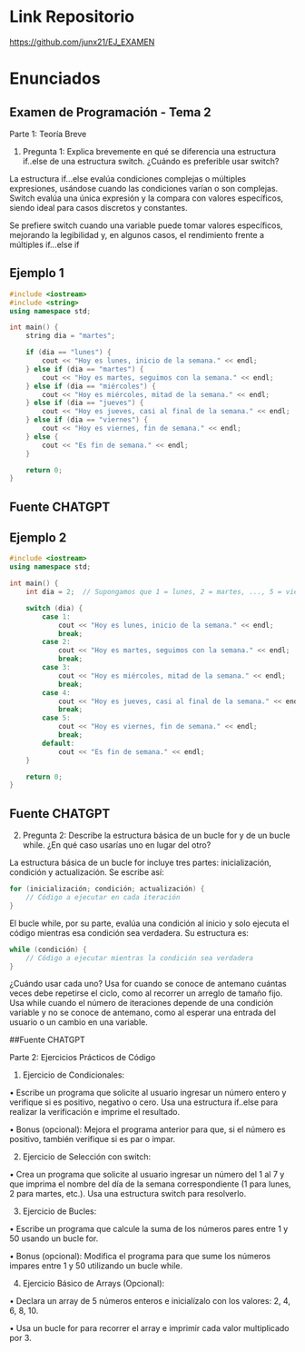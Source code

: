 # Link Repositorio 

https://github.com/junx21/EJ_EXAMEN


# Enunciados 
## Examen de Programación - Tema 2


Parte 1: Teoría Breve



1. Pregunta 1: Explica brevemente en qué se diferencia una estructura if..else de una estructura switch. ¿Cuándo es preferible usar switch?

La estructura if...else evalúa condiciones complejas o múltiples expresiones, usándose cuando las condiciones varían o son complejas. Switch evalúa una única expresión y la compara con valores específicos, siendo ideal para casos discretos y constantes.

Se prefiere switch cuando una variable puede tomar valores específicos, mejorando la legibilidad y, en algunos casos, el rendimiento frente a múltiples if...else if

## Ejemplo 1
```cpp
#include <iostream>
#include <string>
using namespace std;

int main() {
    string dia = "martes";

    if (dia == "lunes") {
        cout << "Hoy es lunes, inicio de la semana." << endl;
    } else if (dia == "martes") {
        cout << "Hoy es martes, seguimos con la semana." << endl;
    } else if (dia == "miércoles") {
        cout << "Hoy es miércoles, mitad de la semana." << endl;
    } else if (dia == "jueves") {
        cout << "Hoy es jueves, casi al final de la semana." << endl;
    } else if (dia == "viernes") {
        cout << "Hoy es viernes, fin de semana." << endl;
    } else {
        cout << "Es fin de semana." << endl;
    }

    return 0;
}

```
## Fuente CHATGPT


## Ejemplo 2
```cpp
#include <iostream>
using namespace std;

int main() {
    int dia = 2;  // Supongamos que 1 = lunes, 2 = martes, ..., 5 = viernes

    switch (dia) {
        case 1:
            cout << "Hoy es lunes, inicio de la semana." << endl;
            break;
        case 2:
            cout << "Hoy es martes, seguimos con la semana." << endl;
            break;
        case 3:
            cout << "Hoy es miércoles, mitad de la semana." << endl;
            break;
        case 4:
            cout << "Hoy es jueves, casi al final de la semana." << endl;
            break;
        case 5:
            cout << "Hoy es viernes, fin de semana." << endl;
            break;
        default:
            cout << "Es fin de semana." << endl;
    }

    return 0;
}

```
## Fuente CHATGPT

2. Pregunta 2: Describe la estructura básica de un bucle for y de un bucle while. ¿En qué caso usarías uno en lugar del otro?


La estructura básica de un bucle for incluye tres partes: inicialización, condición y actualización. Se escribe así:
```cpp
for (inicialización; condición; actualización) {
    // Código a ejecutar en cada iteración
}
```

El bucle while, por su parte, evalúa una condición al inicio y solo ejecuta el código mientras esa condición sea verdadera. Su estructura es:

```cpp
while (condición) {
    // Código a ejecutar mientras la condición sea verdadera
}

```
¿Cuándo usar cada uno? Usa for cuando se conoce de antemano cuántas veces debe repetirse el ciclo, como al recorrer un arreglo de tamaño fijo. Usa while cuando el número de iteraciones depende de una condición variable y no se conoce de antemano, como al esperar una entrada del usuario o un cambio en una variable.

##Fuente CHATGPT


Parte 2: Ejercicios Prácticos de Código



1. Ejercicio de Condicionales:

• Escribe un programa que solicite al usuario ingresar un número entero y verifique si es positivo, negativo o cero. Usa una estructura if..else para realizar la verificación e imprime el resultado.

• Bonus (opcional): Mejora el programa anterior para que, si el número es positivo, también verifique si es par o impar.

2. Ejercicio de Selección con switch:

• Crea un programa que solicite al usuario ingresar un número del 1 al 7 y que imprima el nombre del día de la semana correspondiente (1 para lunes, 2 para martes, etc.). Usa una estructura switch para resolverlo.

3. Ejercicio de Bucles:

• Escribe un programa que calcule la suma de los números pares entre 1 y 50 usando un bucle for.

• Bonus (opcional): Modifica el programa para que sume los números impares entre 1 y 50 utilizando un bucle while.

4. Ejercicio Básico de Arrays (Opcional):

• Declara un array de 5 números enteros e inicialízalo con los valores: 2, 4, 6, 8, 10.

• Usa un bucle for para recorrer el array e imprimir cada valor multiplicado por 3.
